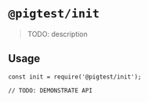# `@pigtest/init`

> TODO: description

## Usage

```
const init = require('@pigtest/init');

// TODO: DEMONSTRATE API
```
